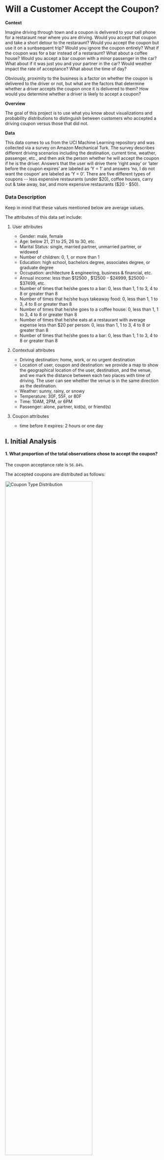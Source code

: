 # Will a Customer Accept the Coupon?

**Context**

Imagine driving through town and a coupon is delivered to your cell phone for a restaraunt near where you are driving. Would you accept that coupon and take a short detour to the restaraunt? Would you accept the coupon but use it on a sunbsequent trip? Would you ignore the coupon entirely? What if the coupon was for a bar instead of a restaraunt? What about a coffee house? Would you accept a bar coupon with a minor passenger in the car? What about if it was just you and your partner in the car? Would weather impact the rate of acceptance? What about the time of day?

Obviously, proximity to the business is a factor on whether the coupon is delivered to the driver or not, but what are the factors that determine whether a driver accepts the coupon once it is delivered to them? How would you determine whether a driver is likely to accept a coupon?

**Overview**

The goal of this project is to use what you know about visualizations and probability distributions to distinguish between customers who accepted a driving coupon versus those that did not.

**Data**

This data comes to us from the UCI Machine Learning repository and was collected via a survey on Amazon Mechanical Turk. The survey describes different driving scenarios including the destination, current time, weather, passenger, etc., and then ask the person whether he will accept the coupon if he is the driver. Answers that the user will drive there ‘right away’ or ‘later before the coupon expires’ are labeled as ‘Y = 1’ and answers ‘no, I do not want the coupon’ are labeled as ‘Y = 0’.  There are five different types of coupons -- less expensive restaurants (under $20), coffee houses, carry out & take away, bar, and more expensive restaurants ($20 - $50).

### Data Description
Keep in mind that these values mentioned below are average values.

The attributes of this data set include:
1. User attributes
    -  Gender: male, female
    -  Age: below 21, 21 to 25, 26 to 30, etc.
    -  Marital Status: single, married partner, unmarried partner, or widowed
    -  Number of children: 0, 1, or more than 1
    -  Education: high school, bachelors degree, associates degree, or graduate degree
    -  Occupation: architecture & engineering, business & financial, etc.
    -  Annual income: less than $12500 , $12500 - $24999, $25000 - $37499, etc.
    -  Number of times that he/she goes to a bar: 0, less than 1, 1 to 3, 4 to 8 or greater than 8
    -  Number of times that he/she buys takeaway food: 0, less than 1, 1 to 3, 4 to 8 or greater
       than 8
    -  Number of times that he/she goes to a coffee house: 0, less than 1, 1 to 3, 4 to 8 or
       greater than 8
    -  Number of times that he/she eats at a restaurant with average expense less than $20 per
       person: 0, less than 1, 1 to 3, 4 to 8 or greater than 8
    -  Number of times that he/she goes to a bar: 0, less than 1, 1 to 3, 4 to 8 or greater than 8
   
2. Contextual attributes
    - Driving destination: home, work, or no urgent destination
    - Location of user, coupon and destination: we provide a map to show the geographical
      location of the user, destination, and the venue, and we mark the distance between each
      two places with time of driving. The user can see whether the venue is in the same
      direction as the destination.
    - Weather: sunny, rainy, or snowy
    - Temperature: 30F, 55F, or 80F
    - Time: 10AM, 2PM, or 6PM
    - Passenger: alone, partner, kid(s), or friend(s)

3. Coupon attributes
    - time before it expires: 2 hours or one day

## I. Initial Analysis

#### 1. What proportion of the total observations chose to accept the coupon?

The coupon acceptance rate is `56.84%`.

The accepted coupons are distributed as follows:

<img src="images/CouponTypeDistribution.png" alt="Coupon Type Distribution" width="75%">

Coffee House coupons are the best performers, they will be further analyzed below.

## II. Bar coupons analysis

#### 1. What proportion of bar coupons were accepted?

41.00% of bar coupons were accepted.

<img src="images/proportionBar.png" alt="Figure 2.1">

#### 2. Identifying behavior around bar attendance

**2.1 Behaviour Analysis**

The acceptance of Bar coupons is primarily influenced by driver habits.  

The acceptance rate decreases when there are more than 3 visits a month.

<img src="images/ProportionFrequency.png" alt="Figure 2.2" width="75%">

$\color{green}{Hypothesis}$`Bar coupon acceptance is driven by people that go to bars up to 3 times per month.` dd

Created two audiences (Low and High Frequency) based on bar attendance. The definitions are as follows:

- *<font color=gray> Low-frequency Audience:</font> those who went to a bar 3 or fewer times a month*
- *<font color=gray> High-frequency Audience:</font> those who went to a bar more than 3 times a month*

The majority of coupons are coming from low-frequency participants.

**2.2 Takeaways on Bar Coupons

$\color{red}{Conclusion}$
**Offer more coupons to new participants and new attendees.**

## III. Coffee House coupons analysis

#### 1. What proportion of coffee house coupons were accepted?

`49.9%` of Coffee House coupons were accepted.

<img src="images/proportionCoffee.png" alt="Coffee proportion">

#### 2. Identifying passenger profiles around coffee house attendance
**2.1 Behaviour Analysis for Drivers with Children**

The acceptance of Coffee coupons is primarily influenced by the presence of children.

$\color{green}{Hypothesis}$`Coffee House coupon acceptance is driven by age and family factors.`

<img src="images/coffeeAcceptanceAge.png" width="75%">

$\color{orange}{Analysis}$ Behaviour differs depending on their age and whether they have children.

Drivers in their 20s with children have a higher acceptance rate than those who do not have children. 

Drivers in their early 30s without children have a higher acceptance rate than those who do not have children. 

Drivers 40 and above without children have a higher acceptance rate

Drivers with children drop to their lowest in the early 30s, whereas that same age shows that people without children provide a higher percentage.

**2.2 Behaviour Analysis for Drivers with Passengers**

The acceptance of Coffee coupons is affected by passengers.

$\color{green}{Hypothesis}$`Coffee House coupon acceptance is affected by the personnel in the vehicle.`

<img src="images/CoffeeAgeNumPassengers.png" width="75%">

$\color{orange}{Analysis}$ Behaviour differs depending on the number of passengers.

Drivers of every age group show a consistent top rate of acceptance for passengers ranging from 4-8.

Drivers of every age group show consistently that not having a passenger is the lowest acceptance rate.

**2.3 Accepted Coffee Coupons, passengers, and age**

**2.3.1 Analyzing results**

The analysis of Coffee House coupons reveals that approximately 49.9% of these coupons were accepted by drivers. The acceptance of Coffee House coupons appears to be  influenced by the presence of children and the number of passengers in the car. Drivers with children, particularly those in their 20s and 30s, tend to have higher acceptance rates compared to those without children. Additionally, he number of passengers plays a significant role, with drivers of all age groups exhibiting consistently higher acceptance rates when they have 4-8 passengers. This suggests that Coffee House coupon acceptance is driven by factors such as family dynamics and the social context of having passengers in the car. 

**2.3.3 Looking Deeper into the Hypothesis**

We hypothesize that Coffee House visits accompanied by children exhibit a notably high acceptance rate. This appears to be driven by social dynamics, prompting us to explore this further by examining the impact of variables such as the time of day and destination.

$\color{green}{Hypothesis}$`Coffee House coupon acceptance for groups of people tend to be recreational.`

<img src="images/CoffeeByDestination.png" width="75%">

$\color{orange}{Analysis}$ Behaviour differs when the destination is unrelated to work or job-related activities.

